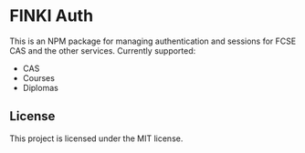 # FINKI Auth

This is an NPM package for managing authentication and sessions for FCSE CAS and the other services. Currently supported:

- CAS
- Courses
- Diplomas

## License

This project is licensed under the MIT license.
